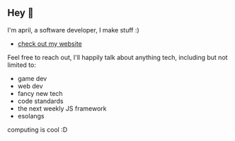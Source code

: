 ##  Hey 👋

I'm april, a software developer, I make stuff :)

- [check out my website](https://itisapril.dev)

Feel free to reach out, I'll happily talk about anything tech, including but not limited to:
- game dev
- web dev
- fancy new tech
- code standards
- the next weekly JS framework
- esolangs

computing is cool :D
